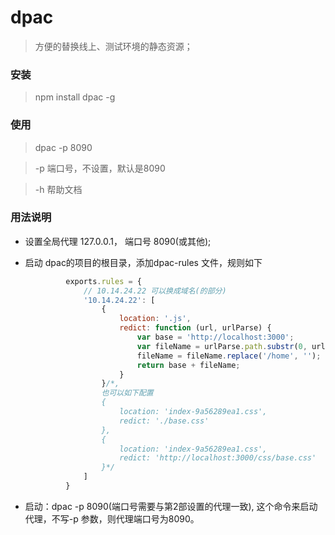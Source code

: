 dpac
=====

> 方便的替换线上、测试环境的静态资源；


### 安装

> npm install dpac -g

### 使用

> dpac -p 8090

> -p 端口号，不设置，默认是8090

> -h 帮助文档


### 用法说明

- 设置全局代理 127.0.0.1， 端口号 8090(或其他);

- 启动 dpac的项目的根目录，添加dpac-rules 文件，规则如下
   ```js
            exports.rules = {
                // 10.14.24.22 可以换成域名(的部分)
                '10.14.24.22': [
                    {
                        location: '.js',
                        redict: function (url, urlParse) {
                            var base = 'http://localhost:3000';
                            var fileName = urlParse.path.substr(0, urlParse.path.length - 14) + '.js';
                            fileName = fileName.replace('/home', '');
                            return base + fileName;
                        }
                    }/*,
                    也可以如下配置
                    {
                        location: 'index-9a56289ea1.css',
                        redict: './base.css'
                    },
                    {
                        location: 'index-9a56289ea1.css',
                        redict: 'http://localhost:3000/css/base.css'
                    }*/
                ]
            }
   ```

- 启动：dpac -p 8090(端口号需要与第2部设置的代理一致), 这个命令来启动代理，不写-p 参数，则代理端口号为8090。




